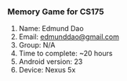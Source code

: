 ### Memory Game for CS175 

1. Name: 			Edmund Dao
2. Email:			edmunddao@gmail.com
3. Group:			N/A
4. Time to complete: 		~20 hours
5. Android version:	 	23
6. Device: 			Nexus 5x

